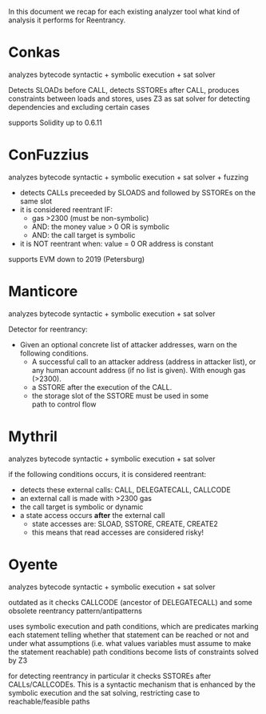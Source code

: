 
In this document we recap for each existing analyzer tool what kind of analysis it performs for Reentrancy.

# Conkas
analyzes bytecode
syntactic + symbolic execution + sat solver

Detects SLOADs before CALL, detects SSTOREs after CALL, produces constraints between loads and stores, uses Z3 as sat solver for detecting dependencies and excluding certain cases

supports Solidity up to 0.6.11


# ConFuzzius
analyzes bytecode
syntactic + symbolic execution + sat solver + fuzzing

- detects CALLs preceeded by SLOADS and followed by SSTOREs on the same slot
- it is considered reentrant IF:
	- gas >2300 (must be non-symbolic)
	- AND: the money value > 0 OR is symbolic
	- AND: the call target is symbolic
- it is NOT reentrant when: value = 0 OR address is constant

supports EVM down to 2019 (Petersburg)


# Manticore
analyzes bytecode
syntactic + symbolic execution + sat solver

Detector for reentrancy:
- Given an optional concrete list of attacker addresses, warn on the following conditions.
  - A successful call to an attacker address (address in attacker list), or any human account address (if no list is given). With enough gas (>2300).
  - a SSTORE after the execution of the CALL.
  - the storage slot of the SSTORE must be used in some path to control flow


# Mythril
analyzes bytecode
syntactic + symbolic execution + sat solver

if the following conditions occurs, it is considered reentrant:
- detects these external calls: CALL, DELEGATECALL, CALLCODE
- an external call is made with >2300 gas
- the call target is symbolic or dynamic
- a state access occurs **after** the external call
	- state accesses are: SLOAD, SSTORE, CREATE, CREATE2
	- this means that read accesses are considered risky!


# Oyente
analyzes bytecode
syntactic + symbolic execution + sat solver

outdated as it checks CALLCODE (ancestor of DELEGATECALL) and some obsolete reentrancy pattern/antipatterns

uses symbolic execution and path conditions, which are predicates marking each statement telling whether that statement can be reached or not and under what assumptions (i.e. what values variables must assume to make the statement reachable)
path conditions become lists of constraints solved by Z3

for detecting reentrancy in particular it checks SSTOREs after CALLs/CALLCODEs. This is a syntactic mechanism that is enhanced by the symbolic execution and the sat solving, restricting case to reachable/feasible paths 


